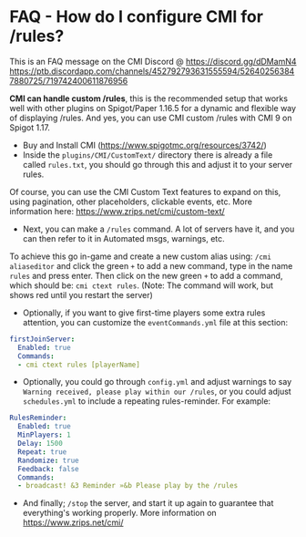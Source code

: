 # FAQ - How do I configure CMI for /rules?

This is an FAQ message on the CMI Discord @ https://discord.gg/dDMamN4
https://ptb.discordapp.com/channels/452792793631555594/526402563847880725/719742400611876956

**CMI can handle custom /rules**, this is the recommended setup that works well with other plugins on Spigot/Paper 1.16.5 for a dynamic and flexible way of displaying /rules. And yes, you can use CMI custom /rules with CMI 9 on Spigot 1.17.

- Buy and Install CMI (<https://www.spigotmc.org/resources/3742/>)
- Inside the `plugins/CMI/CustomText/` directory there is already a file called `rules.txt`, you should go through this and adjust it to your server rules.

Of course, you can use the CMI Custom Text features to expand on this, using pagination, other placeholders, clickable events, etc. More information here: <https://www.zrips.net/cmi/custom-text/>

- Next, you can make a `/rules` command. A lot of servers have it, and you can then refer to it in Automated msgs, warnings, etc. 

To achieve this go in-game and create a new custom alias using: `/cmi aliaseditor` and click the green `+` to add a new command, type in the name `rules` and press enter. Then click on the new green `+` to add a command, which should be: `cmi ctext rules`. (Note: The command will work, but shows red until you restart the server)

- Optionally, if you want to give first-time players some extra rules attention, you can customize the `eventCommands.yml` file at this section: 
```yaml
firstJoinServer:
  Enabled: true
  Commands:
  - cmi ctext rules [playerName]
```

- Optionally, you could go through `config.yml` and adjust warnings to say `Warning received, please play within our /rules`, or you could adjust `schedules.yml` to include a repeating rules-reminder. For example:
```yaml
RulesReminder:
  Enabled: true
  MinPlayers: 1
  Delay: 1500
  Repeat: true
  Randomize: true
  Feedback: false
  Commands:
  - broadcast! &3 Reminder »&b Please play by the /rules
```

- And finally; `/stop` the server, and start it up again to guarantee that everything's working properly. More information on <https://www.zrips.net/cmi/>